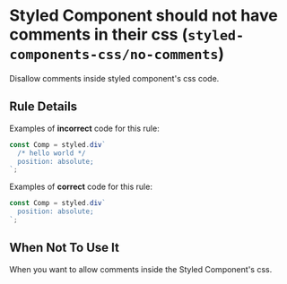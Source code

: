 # Styled Component should not have comments in their css (`styled-components-css/no-comments`)

Disallow comments inside styled component's css code.

## Rule Details

Examples of **incorrect** code for this rule:

```js
const Comp = styled.div`
  /* hello world */
  position: absolute;
`;
```

Examples of **correct** code for this rule:

```js
const Comp = styled.div`
  position: absolute;
`;
```

## When Not To Use It

When you want to allow comments inside the Styled Component's css.
